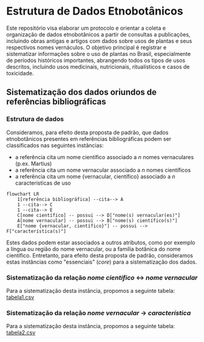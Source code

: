 # Estrutura de Dados Etnobotânicos

Este repositório visa elaborar um protocolo e orientar a coleta e organização de dados etnobotânicos a partir de consultas a publicações, incluindo obras antigas e artigos com dados sobre usos de plantas e seus respectivos nomes vernáculos. O objetivo principal é registrar e sistematizar informações sobre o uso de plantas no Brasil, especialmente de períodos históricos importantes, abrangendo todos os tipos de usos descritos, incluindo usos medicinais, nutricionais, ritualísticos e casos de toxicidade.

## Sistematização dos dados oriundos de referências bibliográficas

### Estrutura de dados

Consideramos, para efeito desta proposta de padrão, que dados etnobotânicos presentes em referências bibliográficas podem ser classificados nas seguintes instâncias:

* a referência cita um nome científico associado a _n_ nomes vernaculares (p.ex. Martius)
* a referência cita um nome vernacular associado a _n_ nomes científicos
* a referência cita um nome {vernacular, científico} associado a _n_ caracteristicas de uso

```mermaid
flowchart LR
    1[referência bibliográfica] --cita--> A
    1 --cita--> C
    1 --cita--> E
    C[nome científico] -- possui --> D["nome(s) vernacular(es)"]
    A[nome vernacular] -- possui --> B["nome(s) científico(s)"]
    E["nome {vernacular, científico}"] -- possui --> F["característica(s)"]
```
Estes dados podem estar associados a outros atributos, como por exemplo a língua ou região do nome vernacular, ou a família botânica do nome científico. Entretanto, para efeito desta proposta de padrão, consideramos estas instâncias como "essenciais" (_core_) para a sistematização dos dados.

### Sistematização da relação _nome científico_ <-> _nome vernacular_

Para a sistematização desta instância, propomos a seguinte tabela: [tabela1.csv](https://github.com/luisaridolph/Estrutura-de-Dados-Etnobotanicos/blob/main/exemplos/tabela1.csv)

### Sistematização da relação _nome vernacular_ -> _característica_

Para a sistematização desta instância, propomos a seguinte tabela: [tabela2.csv](https://github.com/luisaridolph/Estrutura-de-Dados-Etnobotanicos/blob/main/exemplos/tabela2.csv)
